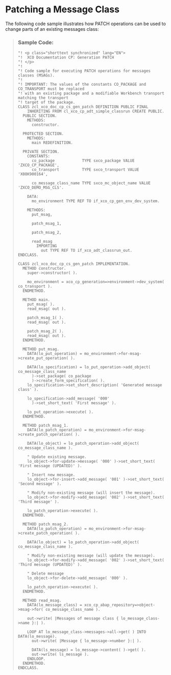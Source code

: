 <!-- loio5661881f0bb54bd7a1e45111584f0961 -->

# Patching a Message Class

The following code sample illustrates how PATCH operations can be used to change parts of an existing messages class:

> ### Sample Code:  
> ```abap
> "! <p class="shorttext synchronized" lang="EN">
> "!  XCO Documentation CP: Generation PATCH
> "! </p>
> "!
> "! Code sample for executing PATCH operations for messages classes (MSAGs).
> "!
> "! IMPORTANT: The values of the constants CO_PACKAGE and CO_TRANSPORT must be replaced
> "! with an existing package and a modifiable Workbench transport matching the transport
> "! target of the package.
> CLASS zcl_xco_doc_cp_cs_gen_patch DEFINITION PUBLIC FINAL
>     INHERITING FROM cl_xco_cp_adt_simple_classrun CREATE PUBLIC.
>   PUBLIC SECTION.
>     METHODS:
>       constructor.
>  
>   PROTECTED SECTION.
>     METHODS:
>       main REDEFINITION.
>  
>   PRIVATE SECTION.
>     CONSTANTS:
>       co_package            TYPE sxco_package VALUE 'ZXCO_CP_PACKAGE',
>       co_transport          TYPE sxco_transport VALUE 'X08K900164',
>  
>       co_message_class_name TYPE sxco_mc_object_name VALUE 'ZXCO_DEMO_MSG_CLS'.
>  
>     DATA:
>       mo_environment TYPE REF TO if_xco_cp_gen_env_dev_system.
>  
>     METHODS:
>       put_msag,
>  
>       patch_msag_1,
>  
>       patch_msag_2,
>  
>       read_msag
>         IMPORTING
>           out TYPE REF TO if_xco_adt_classrun_out.
> ENDCLASS.
>  
> CLASS zcl_xco_doc_cp_cs_gen_patch IMPLEMENTATION.
>   METHOD constructor.
>     super->constructor( ).
>  
>     mo_environment = xco_cp_generation=>environment->dev_system( co_transport ).
>   ENDMETHOD.
>  
>   METHOD main.
>     put_msag( ).
>     read_msag( out ).
>  
>     patch_msag_1( ).
>     read_msag( out ).
>  
>     patch_msag_2( ).
>     read_msag( out ).
>   ENDMETHOD.
>  
>   METHOD put_msag.
>     DATA(lo_put_operation) = mo_environment->for-msag->create_put_operation( ).
>  
>     DATA(lo_specification) = lo_put_operation->add_object( co_message_class_name
>       )->set_package( co_package
>       )->create_form_specification( ).
>     lo_specification->set_short_description( 'Generated message class' ).
>  
>     lo_specification->add_message( '000'
>       )->set_short_text( 'First message' ).
>  
>     lo_put_operation->execute( ).
>   ENDMETHOD.
>  
>   METHOD patch_msag_1.
>     DATA(lo_patch_operation) = mo_environment->for-msag->create_patch_operation( ).
>  
>     DATA(lo_object) = lo_patch_operation->add_object( co_message_class_name ).
>  
>     " Update existing message.
>     lo_object->for-update->message( '000' )->set_short_text( 'First message (UPDATED)' ).
>  
>     " Insert new message.
>     lo_object->for-insert->add_message( '001' )->set_short_text( 'Second message' ).
>  
>     " Modify non-existing message (will insert the message).
>     lo_object->for-modify->add_message( '002' )->set_short_text( 'Third message' ).
>  
>     lo_patch_operation->execute( ).
>   ENDMETHOD.
>  
>   METHOD patch_msag_2.
>     DATA(lo_patch_operation) = mo_environment->for-msag->create_patch_operation( ).
>  
>     DATA(lo_object) = lo_patch_operation->add_object( co_message_class_name ).
>  
>     " Modify non-existing message (will update the message).
>     lo_object->for-modify->add_message( '002' )->set_short_text( 'Third message (UPDATED)' ).
>  
>     " Delete message
>     lo_object->for-delete->add_message( '000' ).
>  
>     lo_patch_operation->execute( ).
>   ENDMETHOD.
>  
>   METHOD read_msag.
>     DATA(lo_message_class) = xco_cp_abap_repository=>object->msag->for( co_message_class_name ).
>  
>     out->write( |Messages of message class { lo_message_class->name }:| ).
>  
>     LOOP AT lo_message_class->messages->all->get( ) INTO DATA(lo_message).
>       out->write( |Message { lo_message->number }:| ).
>  
>       DATA(ls_message) = lo_message->content( )->get( ).
>       out->write( ls_message ).
>     ENDLOOP.
>   ENDMETHOD.
> ENDCLASS.
> ```


